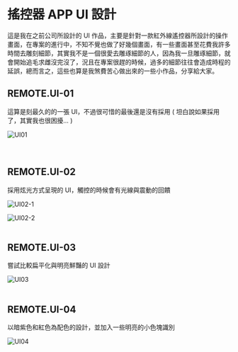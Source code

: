 # 搖控器 APP UI 設計 

這是我在之前公司所設計的 UI 作品，主要是針對一款紅外線遙控器所設計的操作畫面，在專案的進行中，不知不覺也做了好幾個畫面，有一些畫面甚至花費我許多時間去雕刻細節，其實我不是一個很愛去雕琢細節的人，因為我一旦雕琢細節，就會開始追毛求雌沒完沒了，況且在專案很趕的時候，過多的細節往往會造成時程的延誤，總而言之，這些也算是我煞費苦心做出來的一些小作品，分享給大家。

## REMOTE.UI-01
這算是刻最久的的一張 UI，不過很可惜的最後還是沒有採用 ( 坦白說如果採用了，其實我也很困擾... )

![UI01](/img/articles/201405/20140529_1_06.png)  
<br/>
<br/>
## REMOTE.UI-02
採用炫光方式呈現的 UI，觸控的時候會有光線與震動的回饋    

![UI02-1](/img/articles/201405/20140529_1_07.png)  

![UI02-2](/img/articles/201405/20140529_1_08.png)
<br/>
<br/>
## REMOTE.UI-03
嘗試比較扁平化與明亮鮮豔的 UI 設計    

![UI03](/img/articles/201405/20140529_1_09.png)
<br/>
<br/>
## REMOTE.UI-04
以暗紫色和紅色為配色的設計，並加入一些明亮的小色塊識別

![UI04](/img/articles/201405/20140529_1_10.png)


